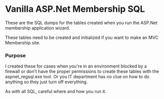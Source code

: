 Vanilla ASP.Net Membership SQL
=======================

These are the SQL dumps for the tables created when you run the ASP.Net membership application wizard.

These tables need to be created and initialized if you want to make an MVC Membership site. 

### Purpose

I created these for cases when you're in an environment blocked by a firewall or don't have the proper permissions to create these tables with the aspnet_regsql.exe tool.
Or you IT department has no clue on how to do anything so they just turn off everything. 

As with all SQL, careful where and how you run it. 
